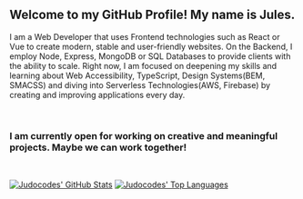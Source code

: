 ## Welcome to my GitHub Profile! My name is Jules.
I am a Web Developer that uses Frontend technologies such as React or Vue to create modern, stable and user-friendly websites. 
On the Backend, I employ Node, Express, MongoDB or SQL Databases to provide clients with the ability to scale. 
Right now, I am focused on deepening my skills and learning about Web Accessibility, TypeScript, Design Systems(BEM, SMACSS) and diving into Serverless Technologies(AWS, Firebase) by creating and improving applications every day. 

<br/>

### I am currently open for working on creative and meaningful projects. Maybe we can work together!

<br/>

[![Judocodes' GitHub Stats](https://github-readme-stats.vercel.app/api?username=judocodes&show_icons=true&title_color=4A5568&text_color=4A5568&bg_color=ffffff&icon_color=68D391)](https://github.com/anuraghazra/github-readme-stats)
[![Judocodes' Top Languages](https://github-readme-stats.vercel.app/api/top-langs/?username=judocodes&show_icons=true&title_color=4A5568&text_color=4A5568&bg_color=ffffff&icon_color=68D391)](https://github.com/anuraghazra/github-readme-stats)





<!--
**judocodes/judocodes** is a ✨ _special_ ✨ repository because its `README.md` (this file) appears on your GitHub profile.

Here are some ideas to get you started:

- 🔭 I’m currently working on ...
- 🌱 I’m currently learning ...
- 👯 I’m looking to collaborate on ...
- 🤔 I’m looking for help with ...
- 💬 Ask me about ...
- 📫 How to reach me: ...
- 😄 Pronouns: ...
- ⚡ Fun fact: ...
-->
